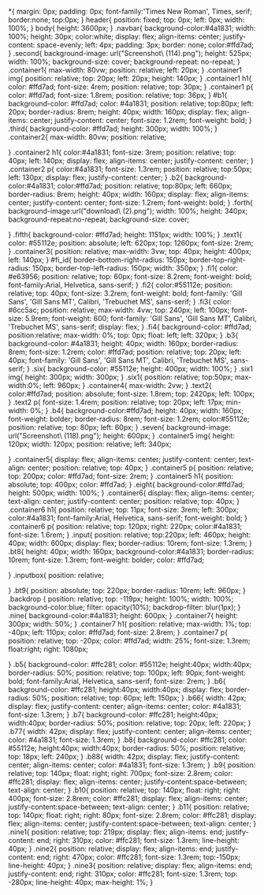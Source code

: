 *{
    margin: 0px;
    padding: 0px;
    font-family:'Times New Roman', Times, serif;
    border:none;
    top:0px;
}
header{
    position: fixed;
    top: 0px;
    left: 0px;
    width: 100%;
}
body{
    height: 3600px;
}
.navbar{
    background-color:#4a1831;
    width: 100%;
    height: 30px;
    color:white;
    display: flex;
    align-items: center;
    justify-content: space-evenly;
    left: 4px;
    padding: 3px;
    border: none;
    color:#ffd7ad;
}
.second{
    background-image: url("Screenshot\ \(114\).png");
    height: 525px;
    width: 100%;
    background-size: cover;
    background-repeat: no-repeat;
}
.container1{
    max-width: 80vw;
    position: relative;
    left: 20px;
}
.container1 img{
    position: relative;
    top: 20px;
    left: 20px;
    height: 140px;
}
.container1 h1{
    color: #ffd7ad;
    font-size: 4rem;
    position: relative;
    top: 30px;
}
.container1 p{
    color: #ffd7ad;
    font-size: 1.8rem;
    position: relative;
    top: 36px;
}
#b1{
    background-color: #ffd7ad;
    color: #4a1831;
    position: relative;
    top:80px;
    left: 20px;
    border-radius: 8rem;
    height: 40px;
    width: 160px;
    display: flex;
    align-items: center;
    justify-content: center;
    font-size: 1.2rem;
    font-weight: bold;
}
.third{
    background-color: #ffd7ad;
    height: 300px;
    width: 100%;
}
.container2{
    max-width: 80vw;
    position: relative;
    
}
.container2 h1{
    color:#4a1831;
    font-size: 3rem;
    position: relative;
    top: 40px;
    left: 140px;
    display: flex;
    align-items: center;
    justify-content: center;
}
.container2 p{
    color:#4a1831;
    font-size: 1.3rem;
    position: relative;
    top:50px;
    left: 130px;
    display: flex;
    justify-content: center;
}
.b2{
    background-color:#4a1831;
    color:#ffd7ad;
    position: relative;
    top:80px;
    left: 660px;
    border-radius: 8rem;
    height: 40px;
    width: 160px;
    display: flex;
    align-items: center;
    justify-content: center;
    font-size: 1.2rem;
    font-weight: bold;
}
.forth{
    background-image:url("download\ \(2\).png");
    width: 100%;
    height: 340px;
    background-repeat:no-repeat;
    background-size: cover;

}
.fifth{
    background-color: #ffd7ad;
    height: 1151px;
    width: 100%;
}
.text1{
    color: #55112e;
    position: absolute;
    left: 620px;
    top: 1260px;
    font-size: 2rem;
}
.container3{
    position: relative;
    max-width: 3vw;
    top: 40px;
    height: 400px;
    left: 140px;
}
#fi_id{
    border-bottom-right-radius: 150px;
    border-top-right-radius: 150px;
    border-top-left-radius: 150px;
    width: 350px;
}
.fi1{
    color: #e63956;
    position: relative;
    top: 60px;
    font-size: 8.2rem;
    font-weight: bold;
    font-family:Arial, Helvetica, sans-serif;
}
.fi2{
    color:#55112e;
    position: relative;
    top: 40px;
    font-size: 3.2rem;
    font-weight: bold;
    font-family: 'Gill Sans', 'Gill Sans MT', Calibri, 'Trebuchet MS', sans-serif;
}
.fi3{
    color: #6cc5ac;
    position: relative;
    max-width: 4vw;
    top: 240px;
    left: 100px;
    font-size: 5.9rem;
    font-weight: 600;
    font-family: 'Gill Sans', 'Gill Sans MT', Calibri, 'Trebuchet MS', sans-serif;
    display: flex;
}
.fi4{
    background-color: #ffd7ad;
    position:relative;
    max-width: 0%;
    top: 0px;
    float: left;
    left: 320px;
}
.b3{
    background-color: #4a1831;
    height: 40px;
    width: 160px;
    border-radius: 8rem;
    font-size: 1.2rem;
    color: #ffd7ad;
    position: relative;
    top: 20px;
    left: 40px;
    font-family: 'Gill Sans', 'Gill Sans MT', Calibri, 'Trebuchet MS', sans-serif;
}
.six{
    background-color: #55112e;
    height: 400px;
    width: 100%;
}
.six1 img{
    height: 300px;
    width: 300px;
}
.six1{
    position: relative;
    top:50px;
    max-width:0%;
    left: 960px;
}
.container4{
    max-width: 2vw;
}
.text2{
    color:#ffd7ad;
    position: absolute;
    font-size: 1.8rem;
    top: 2420px;
    left: 100px;
}
.text2 p{
    font-size: 1.4rem;
    position: relative;
    top: 20px;
    left: 17px;
    min-width: 0%;
}
.b4{
    background-color:#ffd7ad;
    height: 40px;
    width: 160px;
    font-weight: bolder;
    border-radius: 8rem;
    font-size: 1.2rem;
    color:#55112e;
    position: relative;
    top: 80px;
    left: 60px;
}
.seven{
    background-image: url("Screenshot\ \(118\).png");
    height: 600px;
}
.container5 img{
    height: 120px;
    width: 120px;
    position: relative;
    left: 340px;

}
.container5{
    display: flex;
    align-items: center;
    justify-content: center;
    text-align: center;
    position: relative;
    top: 40px;
}
.container5 p{
    position: relative;
    top: 200px;
    color: #ffd7ad;
    font-size: 2rem;
}
.container5 h1{
    position: absolute;
    top: 400px;
    color: #ffd7ad;
}
.eight{
    background-color:#ffd7ad;
    height: 500px;
    width: 100%;
}
.container6{
    display: flex;
    align-items: center;
    text-align: center;
    justify-content: center;
    position: relative;
    top: 40px;
}
.container6 h1{
    position: relative;
    top: 11px;
    font-size: 3rem;
    left: 300px;
    color:#4a1831;
    font-family:Arial, Helvetica, sans-serif;
    font-weight: bold;
}
.container6 p{
    position: relative;
    top: 120px;
    right: 220px;
    color:#4a1831;
    font-size: 1.6rem;
}
.input{
    position: relative;
    top:220px;
    left: 460px;
    height: 40px;
    width: 600px;
    display: flex;
    border-radius: 10rem;
    font-size: 1.3rem;
}
.bt8{
    height: 40px;
    width: 160px;
    background-color:#4a1831;
    border-radius: 10rem;
    font-size: 1.3rem;
    font-weight: bolder;
    color: #ffd7ad;

}
.inputbox{
    position: relative;

}
.bt9{
    position: absolute;
    top: 220px;
    border-radius: 10rem;
    left: 960px;
} 
.backdrop
{
    position: relative;
    top: -119px;
    height: 100%;
    width: 100%;
    background-color:blue;
    filter: opacity(10%);
    backdrop-filter: blur(1px);
} 
.nine{
    background-color:#4a1831;
    height: 600px;
}
.container7{
    height: 300px;
    width: 50%;
}
.container7 h1{
    position: relative;
    max-width: 1%;
    top: -40px;
    left: 110px;
    color: #ffd7ad;
    font-size: 2.8rem;
}
.container7 p{
    position: relative;
    top: -20px;
    color: #ffd7ad;
    width: 25%;
    font-size: 1.3rem;
    float:right;
    right: 1080px;
    
}
.b5{
    background-color: #ffc281;
    color: #55112e;
    height:40px;
    width:40px;
    border-radius: 50%;
    position: relative;
    top: 100px;
    left: 90px;
    font-weight: bold;
    font-family:Arial, Helvetica, sans-serif;
    font-size: 2rem;
}
.b6{
    background-color: #ffc281;
    height:40px;
    width:40px;
    display: flex;
    border-radius: 50%;
    position: relative;
    top: 60px;
    left: 150px;
}
.b66{
    width: 42px;
    display: flex;
    justify-content: center;
    align-items: center;
    color: #4a1831;
    font-size: 1.3rem;
}
.b7{
    background-color: #ffc281;
    height:40px;
    width:40px;
    border-radius: 50%;
    position: relative;
    top: 20px;
    left: 220px;
}
.b77{
    width: 42px;
    display: flex;
    justify-content: center;
    align-items: center;
    color: #4a1831;
    font-size: 1.3rem;
}
.b8{
    background-color: #ffc281;
    color: #55112e;
    height:40px;
    width:40px;
    border-radius: 50%;
    position: relative;
    top: 18px;
    left: 240px;
}
.b88{
    width: 42px;
    display: flex;
    justify-content: center;
    align-items: center;
    color: #4a1831;
    font-size: 1.3rem;
}
.b9{
    position: relative;
    top: 140px;
    float: right;
    right: 700px;
    font-size: 2.8rem;
    color: #ffc281;
    display: flex;
    align-items: center;
    justify-content:space-between;
    text-align: center;
}
.b10{
    position: relative;
    top: 140px;
    float: right;
    right: 400px;
    font-size: 2.8rem;
    color: #ffc281;
    display: flex;
    align-items: center;
    justify-content:space-between;
    text-align: center;
}
.b11{
    position: relative;
    top: 140px;
    float: right;
    right: 80px;
    font-size: 2.8rem;
    color: #ffc281;
    display: flex;
    align-items: center;
    justify-content:space-between;
    text-align: center;
}
.nine1{
    position: relative;
    top: 219px;
    display: flex;
    align-items: end;
    justify-content: end;
    right: 310px;
    color: #ffc281;
    font-size: 1.3rem;
    line-height: 40px;
}
.nine2{
    position: relative;
    display: flex;
    align-items: end;
    justify-content: end;
    right: 470px;
    color: #ffc281;
    font-size: 1.3rem;
    top:-150px;
    line-height: 40px;
}
.nine3{
    position: relative;
    display: flex;
    align-items: end;
    justify-content: end;
    right: 310px;
    color: #ffc281;
    font-size: 1.3rem;
    top: -280px;
    line-height: 40px;
    max-height: 1%;
}

